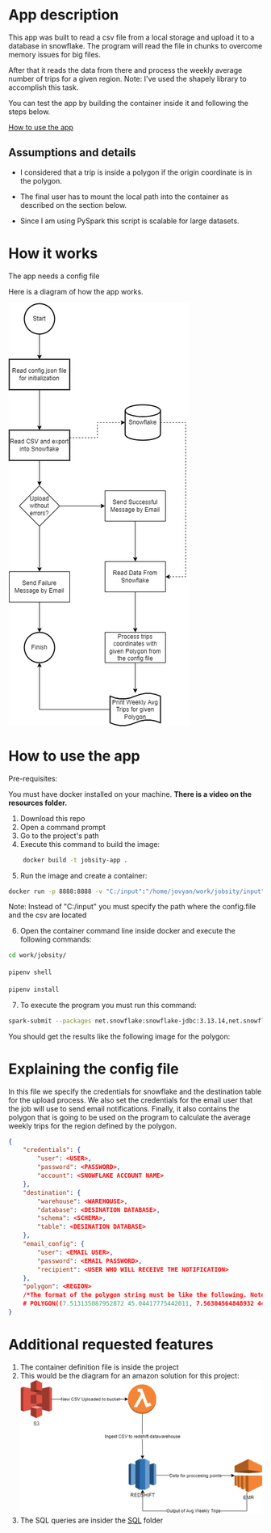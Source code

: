 # App description

This app was built to read a csv file from a local storage and upload it to a database in snowflake. The program will read the file in chunks to overcome memory issues for big files.

After that it reads the data from there and process the weekly average number of trips for a given region. Note: I've used the shapely library to accomplish this task.

You can test the app by building the container inside it and following the steps below.

[How to use the app](#how-to-use-the-app)

## Assumptions and details

* I considered that a trip is inside a polygon if the origin coordinate is in the polygon.

* The final user has to mount the local path into the container as described on the section below.

* Since I am using PySpark this script is scalable for large datasets.

# How it works

The app needs a config file

Here is a diagram of how the app works.

![logo](resources/diagram.jpg)


# How to use the app

Pre-requisites:

You must have docker installed on your machine. **There is a video on the resources folder.**

1. Download this repo
2. Open a command prompt
3. Go to the project's path
4. Execute this command to build the image:
```sh
    docker build -t jobsity-app .
```
5. Run the image and create a container:
```sh
docker run -p 8888:8888 -v "C:/input":"/home/jovyan/work/jobsity/input" jobsity-app
```
Note: Instead of "C:/input" you must specify the path where the config.file and the csv are located

6. Open the container command line inside docker and execute the following commands:

```sh
cd work/jobsity/

pipenv shell

pipenv install
```
7. To execute the program you must run this command:
```sh
spark-submit --packages net.snowflake:snowflake-jdbc:3.13.14,net.snowflake:spark-snowflake_2.12:2.10.0-spark_3.1 main.py "trips.csv"
```

You should get the results like the following image for the polygon:



# Explaining the config file

In this file we specify the credentials for snowflake and the destination table for the upload process. We also set the credentials for the email user that the job will use to send email notifications. Finally, it also contains the polygon that is going to be used on the program to calculate the average weekly trips for the region defined by the polygon.

```json
{
    "credentials": {
        "user": <USER>,
        "password": <PASSWORD>,
        "account": <SNOWFLAKE ACCOUNT NAME>
    },
    "destination": {
        "warehouse": <WAREHOUSE>,
        "database": <DESINATION DATABASE>,
        "schema": <SCHEMA>,
        "table": <DESINATION DATABASE>
    },
    "email_config": {
        "user": <EMAIL USER>,
        "password": <EMAIL PASSWORD>,
        "recipient": <USER WHO WILL RECEIVE THE NOTIFICATION>
    },
    "polygon": <REGION>
    /*The format of the polygon string must be like the following. Note that the first and last point must have the same coordinates.
    # POLYGON((7.513135087952872 45.04417775442011, 7.56304564848932 44.97612466562052, 7.671077441892763 45.00676340143624, 7.739660019780326 45.10100884469237, 7.513135087952872 45.04417775442011))*/
}
```

# Additional requested features

1. The container definition file is inside the project
2. This would be the diagram for an amazon solution for this project:    
![logo](resources/amazon_schema.jpg)
3. The SQL queries are insider the [SQL](sql/) folder